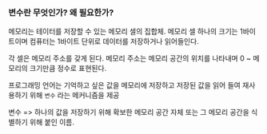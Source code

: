 ### 변수란 무엇인가? 왜 필요한가?

메모리는 테이터를 저장할 수 있는 메모리 셀의 집합체.
메모리 셀 하나의 크기는 1바이트이며 컴퓨터는 1바이트 단위로 데이터를 저장하거나 읽어들인다.

각 셀은 메모리 주소를 갖게 된다. 메모리 주소는 메모리 공간의 위치를 나타내며 0 ~ 메모리의 크기만큼 정수로 표현된다.

프로그래밍 언어는 기억하고 싶은 값을 메모리에 저장하고 저장된 값을 읽어 들여 재사용하기 위해 ```변수``` 라는 메커니즘을 제공

변수 => 하나의 값을 저장하기 위해 확보한 메모리 공간 자체 또는 그 메모리 공간을 식별하기 위해 붙인 이름.

